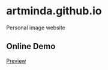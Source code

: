 # artminda.github.io
Personal image website

## Online Demo

[Preview](https://artminda.github.io/artminda)
